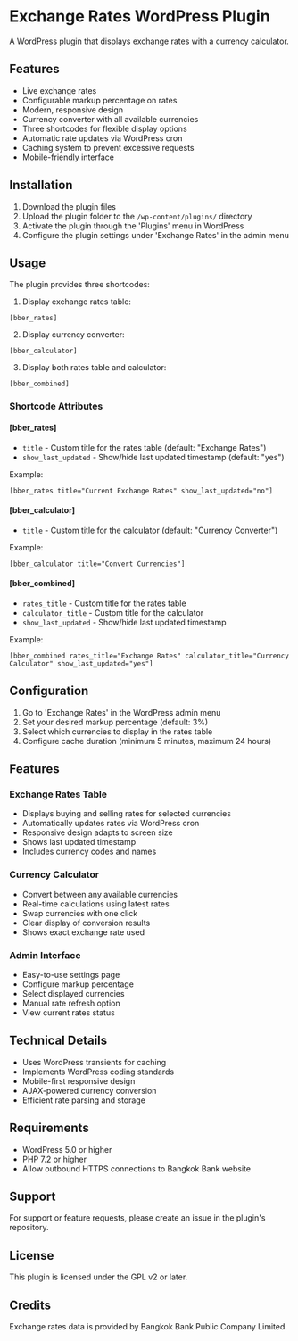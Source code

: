# Exchange Rates WordPress Plugin

A WordPress plugin that displays exchange rates with a currency calculator.

## Features

- Live exchange rates
- Configurable markup percentage on rates
- Modern, responsive design
- Currency converter with all available currencies
- Three shortcodes for flexible display options
- Automatic rate updates via WordPress cron
- Caching system to prevent excessive requests
- Mobile-friendly interface

## Installation

1. Download the plugin files
2. Upload the plugin folder to the `/wp-content/plugins/` directory
3. Activate the plugin through the 'Plugins' menu in WordPress
4. Configure the plugin settings under 'Exchange Rates' in the admin menu

## Usage

The plugin provides three shortcodes:

1. Display exchange rates table:
```
[bber_rates]
```

2. Display currency converter:
```
[bber_calculator]
```

3. Display both rates table and calculator:
```
[bber_combined]
```

### Shortcode Attributes

#### [bber_rates]
- `title` - Custom title for the rates table (default: "Exchange Rates")
- `show_last_updated` - Show/hide last updated timestamp (default: "yes")

Example:
```
[bber_rates title="Current Exchange Rates" show_last_updated="no"]
```

#### [bber_calculator]
- `title` - Custom title for the calculator (default: "Currency Converter")

Example:
```
[bber_calculator title="Convert Currencies"]
```

#### [bber_combined]
- `rates_title` - Custom title for the rates table
- `calculator_title` - Custom title for the calculator
- `show_last_updated` - Show/hide last updated timestamp

Example:
```
[bber_combined rates_title="Exchange Rates" calculator_title="Currency Calculator" show_last_updated="yes"]
```

## Configuration

1. Go to 'Exchange Rates' in the WordPress admin menu
2. Set your desired markup percentage (default: 3%)
3. Select which currencies to display in the rates table
4. Configure cache duration (minimum 5 minutes, maximum 24 hours)

## Features

### Exchange Rates Table
- Displays buying and selling rates for selected currencies
- Automatically updates rates via WordPress cron
- Responsive design adapts to screen size
- Shows last updated timestamp
- Includes currency codes and names

### Currency Calculator
- Convert between any available currencies
- Real-time calculations using latest rates
- Swap currencies with one click
- Clear display of conversion results
- Shows exact exchange rate used

### Admin Interface
- Easy-to-use settings page
- Configure markup percentage
- Select displayed currencies
- Manual rate refresh option
- View current rates status

## Technical Details

- Uses WordPress transients for caching
- Implements WordPress coding standards
- Mobile-first responsive design
- AJAX-powered currency conversion
- Efficient rate parsing and storage

## Requirements

- WordPress 5.0 or higher
- PHP 7.2 or higher
- Allow outbound HTTPS connections to Bangkok Bank website

## Support

For support or feature requests, please create an issue in the plugin's repository.

## License

This plugin is licensed under the GPL v2 or later.

## Credits

Exchange rates data is provided by Bangkok Bank Public Company Limited.
